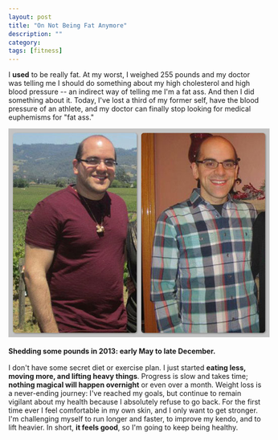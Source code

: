 ```yaml
---
layout: post
title: "On Not Being Fat Anymore"
description: ""
category: 
tags: [fitness]
---
```


I **used** to be really fat. At my worst, I weighed 255 pounds and my doctor was telling me I should do something about my high cholesterol and high blood pressure -- an indirect way of telling me I'm a fat ass. And then I did something about it. Today, I've lost a third of my former self, have the blood pressure of an athlete, and my doctor can finally stop looking for medical euphemisms for "fat ass."

<div>
	<img class="rounded-corners" style="max-width: 520px; border: 0px;" src="/assets/images/posts/2013-09-16/fat.jpg"/>
	<p class="caption-text" style="line-height: 1.5em;"><b>Shedding some pounds in 2013: early May to late December.</b></p>
</div>

I don't have some secret diet or exercise plan. I just started **eating less, moving more, and lifting heavy things**. Progress is slow and takes time; **nothing magical will happen overnight** or even over a month. Weight loss is a never-ending journey: I've reached my goals, but continue to remain vigilant about my health because I absolutely refuse to go back. For the first time ever I feel comfortable in my own skin, and I only want to get stronger. I'm challenging myself to run longer and faster, to improve my kendo, and to lift heavier. In short, **it feels good**, so I'm going to keep being healthy.